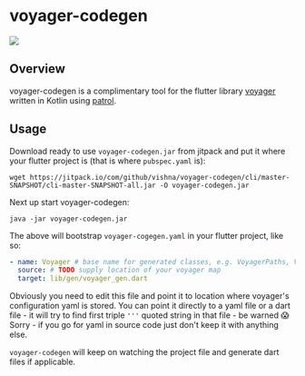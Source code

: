 # voyager-codegen

![](http://giphygifs.s3.amazonaws.com/media/TF3uA6xGKOohO/giphy.gif)

## Overview

voyager-codegen is a complimentary tool for the flutter library [voyager](https://github.com/vishna/voyager) written in Kotlin using [patrol](https://github.com/vishna/patrol).

## Usage

Download ready to use `voyager-codegen.jar` from jitpack and put it where your flutter project is (that is where `pubspec.yaml` is):

```
wget https://jitpack.io/com/github/vishna/voyager-codegen/cli/master-SNAPSHOT/cli-master-SNAPSHOT-all.jar -O voyager-codegen.jar
```

Next up start voyager-codegen:

```
java -jar voyager-codegen.jar
```

The above will bootstrap `voyager-cogegen.yaml` in your flutter project, like so:

```yaml
- name: Voyager # base name for generated classes, e.g. VoyagerPaths, VoyagerTests etc.
  source: # TODO supply location of your voyager map
  target: lib/gen/voyager_gen.dart
```

Obviously you need to edit this file and point it to location where voyager's configuration yaml is stored. You can point it directly to a yaml file or a dart file - it will try to find first triple ```'''``` quoted string in that file - be warned 😱 Sorry - if you go for yaml in source code just don't keep it with anything else.

`voyager-codegen` will keep on watching the project file and generate dart files if applicable.